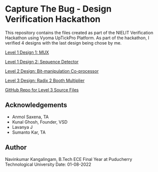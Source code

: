 # Capture The Bug - Design Verification Hackathon

This repository contains the files created as part of the NIELIT Verification Hackathon using Vyoma UpTickPro Platform.
As part of the hackathon, I verified 4 designs with the last design being chose by me.

[Level 1 Design 1: MUX](https://github.com/vyomasystems-lab/challenges-NAvi349/tree/master/level1_design1)

[Level 1 Design 2: Sequence Detector](https://github.com/vyomasystems-lab/challenges-NAvi349/tree/master/level1_design2)

[Level 2 Design: Bit-manipulation Co-processor](https://github.com/vyomasystems-lab/challenges-NAvi349/tree/master/level2_design)

[Level 3 Design: Radix 2 Booth Multiplier](https://github.com/vyomasystems-lab/challenges-NAvi349/tree/master/level3_design)

[GitHub Repo for Level 3 Source Files](https://github.com/NAvi349/rad-2-booth)

## Acknowledgements

- Anmol Saxena, TA
- Kunal Ghosh, Founder, VSD
- Lavanya J
- Sumanto Kar, TA

## Author

Navinkumar Kangalingam, B.Tech ECE Final Year at Puducherry Technological University
Date: 01-08-2022